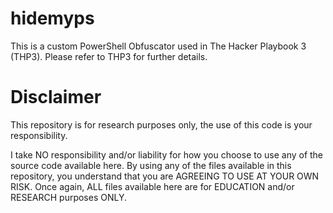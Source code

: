 # hidemyps
This is a custom PowerShell Obfuscator  used in The Hacker Playbook 3 (THP3).  Please refer to THP3 for further details.

# Disclaimer
This repository is for research purposes only, the use of this code is your responsibility.

I take NO responsibility and/or liability for how you choose to use any of the source code available here. By using any of the files available in this repository, you understand that you are AGREEING TO USE AT YOUR OWN RISK. Once again, ALL files available here are for EDUCATION and/or RESEARCH purposes ONLY.
